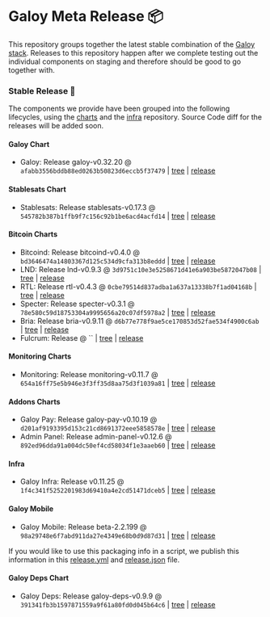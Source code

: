 # Galoy Meta Release 📦

This repository groups together the latest stable combination of the [Galoy stack](https://github.com/GaloyMoney/awesome-galoy#tech-components).
Releases to this repository happen after we complete testing out the individual components on staging and therefore should be good to go together with.

### Stable Release 🎉

The components we provide have been grouped into the following lifecycles, using the [charts](https://github.com/GaloyMoney/charts) and the [infra](https://github.com/GaloyMoney/galoy-infra) repository.
Source Code diff for the releases will be added soon.

#### Galoy Chart
- Galoy: Release galoy-v0.32.20 @ `afabb3556bddb88ed0263b50823d6eccb5f37479` | [tree](https://github.com/GaloyMoney/charts/tree/afabb3556bddb88ed0263b50823d6eccb5f37479/charts/galoy) | [release](https://github.com/GaloyMoney/charts/releases/tag/galoy-v0.32.20)

#### Stablesats Chart
- Stablesats: Release stablesats-v0.17.3 @ `545782b387b1ffb9f7c156c92b1be6acd4acfd14` | [tree](https://github.com/GaloyMoney/charts/tree/545782b387b1ffb9f7c156c92b1be6acd4acfd14/charts/stablesats) | [release](https://github.com/GaloyMoney/charts/releases/tag/stablesats-v0.17.3)

#### Bitcoin Charts
- Bitcoind: Release bitcoind-v0.4.0 @ `bd3646474a14803367d125c534d9cfa313b8eddd` | [tree](https://github.com/GaloyMoney/charts/tree/bd3646474a14803367d125c534d9cfa313b8eddd/charts/bitcoind) | [release](https://github.com/GaloyMoney/charts/releases/tag/bitcoind-v0.4.0)
- LND: Release lnd-v0.9.3 @ `3d9751c10e3e5258671d41e6a903be5872047b08` | [tree](https://github.com/GaloyMoney/charts/tree/3d9751c10e3e5258671d41e6a903be5872047b08/charts/lnd) | [release](https://github.com/GaloyMoney/charts/releases/tag/lnd-v0.9.3)
- RTL: Release rtl-v0.4.3 @ `0cbe79514d837adba1a637a13338b7f1ad04168b` | [tree](https://github.com/GaloyMoney/charts/tree/0cbe79514d837adba1a637a13338b7f1ad04168b/charts/rtl) | [release](https://github.com/GaloyMoney/charts/releases/tag/rtl-v0.4.3)
- Specter: Release specter-v0.3.1 @ `78e580c59d18753304a9995656a20c07df5978a2` | [tree](https://github.com/GaloyMoney/charts/tree/78e580c59d18753304a9995656a20c07df5978a2/charts/specter) | [release](https://github.com/GaloyMoney/charts/releases/tag/specter-v0.3.1)
- Bria: Release bria-v0.9.11 @ `d6b77e778f9ae5ce170853d52fae534f4900c6ab` | [tree](https://github.com/GaloyMoney/charts/tree/d6b77e778f9ae5ce170853d52fae534f4900c6ab/charts/bria) | [release](https://github.com/GaloyMoney/charts/releases/tag/bria-v0.9.11)
- Fulcrum: Release  @ `` | [tree](https://github.com/GaloyMoney/charts/tree//charts/fulcrum) | [release](https://github.com/GaloyMoney/charts/releases/tag/)

#### Monitoring Charts
- Monitoring: Release monitoring-v0.11.7 @ `654a16ff75e5b946e3f3ff35d8aa75d3f1039a81` | [tree](https://github.com/GaloyMoney/charts/tree/654a16ff75e5b946e3f3ff35d8aa75d3f1039a81/charts/monitoring) | [release](https://github.com/GaloyMoney/charts/releases/tag/monitoring-v0.11.7)

#### Addons Charts
- Galoy Pay: Release galoy-pay-v0.10.19 @ `d201af9193395d153c21cd8691372eee5858578e` | [tree](https://github.com/GaloyMoney/charts/tree/d201af9193395d153c21cd8691372eee5858578e/charts/galoy-pay) | [release](https://github.com/GaloyMoney/charts/releases/tag/galoy-pay-v0.10.19)
- Admin Panel: Release admin-panel-v0.12.6 @ `892ed96dda91a004dc50ef4cd58034f1e3aaeb60` | [tree](https://github.com/GaloyMoney/charts/tree/892ed96dda91a004dc50ef4cd58034f1e3aaeb60/charts/admin-panel) | [release](https://github.com/GaloyMoney/charts/releases/tag/admin-panel-v0.12.6)

#### Infra

- Galoy Infra: Release v0.11.25 @ `1f4c341f5252201983d69410a4e2cd51471dceb5` | [tree](https://github.com/GaloyMoney/galoy-infra/tree/1f4c341f5252201983d69410a4e2cd51471dceb5) | [release](https://github.com/GaloyMoney/galoy-infra/releases/tag/v0.11.25)

#### Galoy Mobile

- Galoy Mobile: Release beta-2.2.199 @ `98a29748e6f7abd911da27e4349e68b0d9d87d31` | [tree](https://github.com/GaloyMoney/galoy-mobile/tree/98a29748e6f7abd911da27e4349e68b0d9d87d31) | [release](https://github.com/GaloyMoney/galoy-mobile/releases/tag/beta-2.2.199)

If you would like to use this packaging info in a script, we publish this information in this [release.yml](./release.yml) and [release.json](./release.json) file.

#### Galoy Deps Chart
- Galoy Deps: Release galoy-deps-v0.9.9 @ `391341fb3b1597871559a9f61a80fd0d045b64c6` | [tree](https://github.com/GaloyMoney/charts/tree/391341fb3b1597871559a9f61a80fd0d045b64c6/charts/galoy-deps) | [release](https://github.com/GaloyMoney/charts/releases/tag/galoy-deps-v0.9.9)
